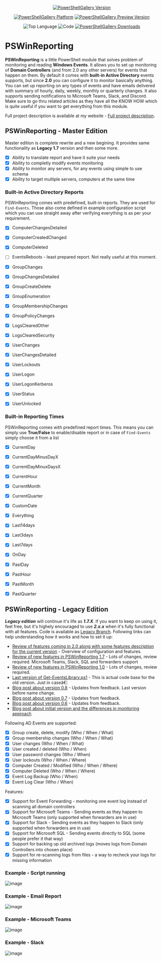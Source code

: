 <center>

[![PowerShellGallery Version](https://img.shields.io/powershellgallery/v/PSWinReporting.svg?style=for-the-badge)](https://www.powershellgallery.com/packages/PSWinReporting)

[![PowerShellGallery Platform](https://img.shields.io/powershellgallery/p/PSWinReporting.svg?style=for-the-badge)](https://www.powershellgallery.com/packages/PSWinReporting)
[![PowerShellGallery Preview Version](https://img.shields.io/powershellgallery/vpre/PSWinReporting.svg?label=powershell%20gallery%20preview&colorB=yellow&style=for-the-badge)](https://www.powershellgallery.com/packages/PSWinReporting)

![Top Language](https://img.shields.io/github/languages/top/evotecit/PSWinReporting.svg?style=for-the-badge)
![Code](https://img.shields.io/github/languages/code-size/evotecit/PSWinReporting.svg?style=for-the-badge)
[![PowerShellGallery Downloads](https://img.shields.io/powershellgallery/dt/PSWinReporting.svg?style=for-the-badge)](https://www.powershellgallery.com/packages/PSWinReporting)

</center>

# PSWinReporting

**PSWinReporting** is a little PowerShell module that solves problem of monitoring and reading **Windows Events**. It allows you to set up monitoring of **Domain Controllers** (and from 2.0 any other servers) for events that happen on them. By default it comes with **built-in Active Directory** events supports, but since **2.0** you can configure it to monitor basically anything. You can set up reporting on any types of events and have emails delivered with summary of hourly, daily, weekly, monthly or quarterly changes. It also supports sending notifications to Microsoft Teams, Slack, and Discord. Make sure to go thru related articles as they have all the KNOW HOW which is quite useful if you want to get everything from this module.

Full project description is available at my website - [Full project description](https://evotec.xyz/hub/scripts/pswinreporting-powershell-module/).

## PSWinReporting - Master Edition

Master edition is complete rewrite and a new begining. It provides same functionality as **Legacy 1.7** version and then some more.

- [x] Ability to translate report and have it suite your needs
- [x] Ability to completly modify events monitoring
- [x] Ability to monitor any servers, for any events using simple to use schema
- [x] Ability to target multiple servers, computers at the same time

### Built-in Active Directory Reports

PSWinReporting comes with predefined, built-in reports. They are used for `Find-Events`. Those also come defined in example configuration script which you can use straight away after verifying everything is as per your requirement.

- [x] ComputerChangesDetailed
- [x] ComputerCreatedChanged
- [x] ComputerDeleted
- [ ] EventsReboots - least prepared report. Not really useful at this moment.
- [x] GroupChanges
- [x] GroupChangesDetailed
- [x] GroupCreateDelete
- [x] GroupEnumeration
- [x] GroupMembershipChanges
- [x] GroupPolicyChanges
- [x] LogsClearedOther
- [x] LogsClearedSecurity
- [x] UserChanges
- [x] UserChangesDetailed
- [x] UserLockouts
- [x] UserLogon
- [x] UserLogonKerberos
- [x] UserStatus
- [x] UserUnlocked


### Built-in Reporting Times

PSWinReporting comes with predefined report times. This means you can simply use **True/False** to enable/disable report or in case of `Find-Events` simply choose it from a list

- [x] CurrentDay
- [x] CurrentDayMinusDayX
- [x] CurrentDayMinuxDaysX
- [x] CurrentHour
- [x] CurrentMonth
- [x] CurrentQuarter
- [x] CustomDate
- [x] Everything
- [x] Last14days
- [x] Last3days
- [x] Last7days
- [x] OnDay
- [x] PastDay
- [x] PastHour
- [x] PastMonth
- [x] PastQuarter


## PSWinReporting - Legacy Edition

***Legacy edition*** will continue it's life as ***1.7.X***. If you want to keep on using it, feel free, but it's highely encouraged to use ***2.x.x*** when it's fully functional with all features. Code is available as [Legacy Branch](https://github.com/EvotecIT/PSWinReporting/tree/Legacy). Following links can help understanding how it works and how to set it up:

-   [Review of features coming in 2.0 along with some features description for the current version](https://evotec.xyz/pswinreporting-1-8-split-of-branches-legacy-vs-new-hope/) - Overview of configuration and features. 
-   [Review of new features in PSWinReporting 1.7](https://evotec.xyz/pswinreporting-forwarders-microsoft-teams-slack-microsoft-sql-and-more/) - Lots of changes, review required. Microsoft Teams, Slack, SQL and forwarders support
-   [Review of new features in PSWinReporting 1.0](https://evotec.xyz/pswinreporting-1-0-is-out/) - Lots of changes, review required.
-   [Last version of Get-EventsLibrary.ps1](https://evotec.xyz/get-eventslibrary-ps1-monitoring-events-powershell/) - This is actual code base for the old version. Just in caseâ€¦
-   [Blog post about version 0.8](https://evotec.xyz/whats-new-event-monitoring-0-8/) - Updates from feedback. Last version before name change.
-   [Blog post about version 0.7](https://evotec.xyz/whats-new-event-monitoring-v0-7/) - Updates from feedback.
-   [Blog post about version 0.6](https://evotec.xyz/whats-new-event-monitoring-v0-6/) - Updates from feedback.
-   [Blog post about initial version and the differences in monitoring approach](https://evotec.xyz/monitoring-active-directory-changes-on-users-and-groups-with-powershell/)

Following AD Events are supported:

-   [x] Group create, delete, modify (Who / When / What)
-   [x] Group membership changes (Who / When / What)
-   [x] User changes (Who / When / What)
-   [x] User created / deleted (Who / When)
-   [x] User password changes (Who / When)
-   [x] User lockouts (Who / When / Where)
-   [x] Computer Created / Modified (Who / When / Where)
-   [x] Computer Deleted (Who / When / Where)
-   [x] Event Log Backup (Who / When)
-   [x] Event Log Clear (Who / When)

Features:

-   [x] Support for Event Forwarding - monitoring one event log instead of scanning all domain controllers
-   [x] Support for Microsoft Teams - Sending events as they happen to Microsoft Teams (only supported when forwarders are in use)
-   [x] Support for Slack - Sending events as they happen to Slack (only supported when forwarders are in use)
-   [x] Support for Microsoft SQL - Sending events directly to SQL (some people prefer it that way)
-   [x] Support for backing up old archived logs (moves logs from Domain Controllers into chosen place)
-   [x] Support for re-scanning logs from files - a way to recheck your logs for missing information

### Example - Script running

![image](https://evotec.xyz/wp-content/uploads/2018/06/2018-06-10_11-20-08.gif.pagespeed.ce.xrLSOGTIkk.gif)

### Example - Email Report

![image](https://evotec.xyz/wp-content/uploads/2018/06/PSWinReporting1.0-Example1.png)

### Example - Microsoft Teams

![image](https://evotec.xyz/wp-content/uploads/2018/09/img_5b9e830101081.png)

### Example - Slack

![image](https://evotec.xyz/wp-content/uploads/2018/09/img_5b9e7041638f5.png)